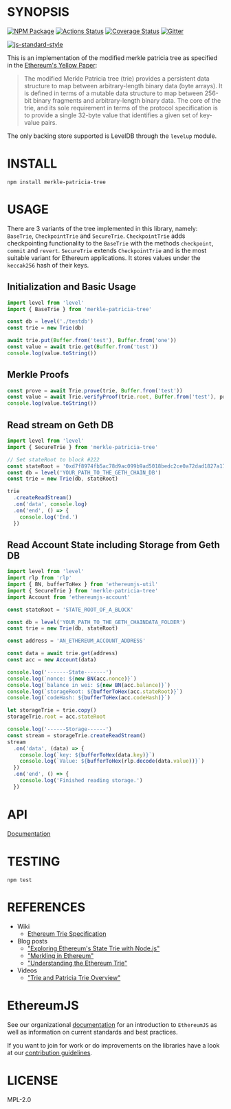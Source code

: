 # SYNOPSIS

[![NPM Package](https://img.shields.io/npm/v/merkle-patricia-tree)](https://www.npmjs.org/package/merkle-patricia-tree)
[![Actions Status](https://github.com/ethereumjs/merkle-patricia-tree/workflows/Build/badge.svg)](https://github.com/ethereumjs/merkle-patricia-tree/actions)
[![Coverage Status](https://img.shields.io/coveralls/ethereumjs/merkle-patricia-tree.svg)](https://coveralls.io/r/ethereumjs/merkle-patricia-tree)
[![Gitter](https://img.shields.io/gitter/room/ethereum/ethereumjs.svg)](https://gitter.im/ethereum/ethereumjs)

[![js-standard-style](https://cdn.rawgit.com/feross/standard/master/badge.svg)](https://github.com/feross/standard)

This is an implementation of the modified merkle patricia tree as specified in the [Ethereum's Yellow Paper](http://gavwood.com/Paper.pdf):

> The modified Merkle Patricia tree (trie) provides a persistent data structure to map between arbitrary-length binary data (byte arrays). It is defined in terms of a mutable data structure to map between 256-bit binary fragments and arbitrary-length binary data. The core of the trie, and its sole requirement in terms of the protocol specification is to provide a single 32-byte value that identifies a given set of key-value pairs.

The only backing store supported is LevelDB through the `levelup` module.

# INSTALL

`npm install merkle-patricia-tree`

# USAGE

There are 3 variants of the tree implemented in this library, namely: `BaseTrie`, `CheckpointTrie` and `SecureTrie`. `CheckpointTrie` adds checkpointing functionality to the `BaseTrie` with the methods `checkpoint`, `commit` and `revert`. `SecureTrie` extends `CheckpointTrie` and is the most suitable variant for Ethereum applications. It stores values under the `keccak256` hash of their keys.

## Initialization and Basic Usage

```typescript
import level from 'level'
import { BaseTrie } from 'merkle-patricia-tree'

const db = level('./testdb')
const trie = new Trie(db)

await trie.put(Buffer.from('test'), Buffer.from('one'))
const value = await trie.get(Buffer.from('test'))
console.log(value.toString())
```

## Merkle Proofs

```typescript
const prove = await Trie.prove(trie, Buffer.from('test'))
const value = await Trie.verifyProof(trie.root, Buffer.from('test'), prove)
console.log(value.toString())
```

## Read stream on Geth DB

```typescript
import level from 'level'
import { SecureTrie } from 'merkle-patricia-tree'

// Set stateRoot to block #222
const stateRoot = '0xd7f8974fb5ac78d9ac099b9ad5018bedc2ce0a72dad1827a1709da30580f0544'
const db = level('YOUR_PATH_TO_THE_GETH_CHAIN_DB')
const trie = new Trie(db, stateRoot)

trie
  .createReadStream()
  .on('data', console.log)
  .on('end', () => {
    console.log('End.')
  })
```

## Read Account State including Storage from Geth DB

```typescript
import level from 'level'
import rlp from 'rlp'
import { BN, bufferToHex } from 'ethereumjs-util'
import { SecureTrie } from 'merkle-patricia-tree'
import Account from 'ethereumjs-account'

const stateRoot = 'STATE_ROOT_OF_A_BLOCK'

const db = level('YOUR_PATH_TO_THE_GETH_CHAINDATA_FOLDER')
const trie = new Trie(db, stateRoot)

const address = 'AN_ETHEREUM_ACCOUNT_ADDRESS'

const data = await trie.get(address)
const acc = new Account(data)

console.log('-------State-------')
console.log(`nonce: ${new BN(acc.nonce)}`)
console.log(`balance in wei: ${new BN(acc.balance)}`)
console.log(`storageRoot: ${bufferToHex(acc.stateRoot)}`)
console.log(`codeHash: ${bufferToHex(acc.codeHash)}`)

let storageTrie = trie.copy()
storageTrie.root = acc.stateRoot

console.log('------Storage------')
const stream = storageTrie.createReadStream()
stream
  .on('data', (data) => {
    console.log(`key: ${bufferToHex(data.key)}`)
    console.log(`Value: ${bufferToHex(rlp.decode(data.value))}`)
  })
  .on('end', () => {
    console.log('Finished reading storage.')
  })
```

# API

[Documentation](./docs/README.md)

# TESTING

`npm test`

# REFERENCES

- Wiki
  - [Ethereum Trie Specification](https://github.com/ethereum/wiki/wiki/Patricia-Tree)
- Blog posts
  - ["Exploring Ethereum's State Trie with Node.js"](https://wanderer.github.io/ethereum/nodejs/code/2014/05/21/using-ethereums-tries-with-node/)
  - ["Merkling in Ethereum"](https://blog.ethereum.org/2015/11/15/merkling-in-ethereum/)
  - ["Understanding the Ethereum Trie"](https://easythereentropy.wordpress.com/2014/06/04/understanding-the-ethereum-trie/)
- Videos
  - ["Trie and Patricia Trie Overview"](https://www.youtube.com/watch?v=jXAHLqQthKw&t=26s)

# EthereumJS

See our organizational [documentation](https://ethereumjs.readthedocs.io) for an introduction to `EthereumJS` as well as information on current standards and best practices.

If you want to join for work or do improvements on the libraries have a look at our [contribution guidelines](https://ethereumjs.readthedocs.io/en/latest/contributing.html).

# LICENSE

MPL-2.0

